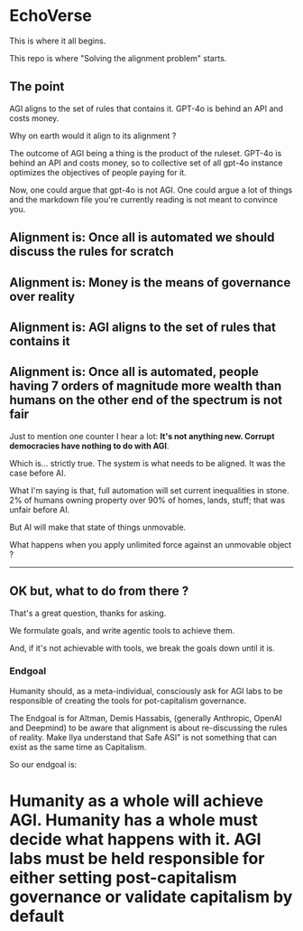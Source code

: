 # EchoVerse

This is where it all begins.

This repo is where "Solving the alignment problem" starts.

## The point

AGI aligns to the set of rules that contains it.
GPT-4o is behind an API and costs money. 

Why on earth would it align to its alignment ?

The outcome of AGI being a thing is the product of the ruleset.
GPT-4o is behind an API and costs money, so to collective set of all gpt-4o instance optimizes the objectives of people paying for it.

Now, one could argue that gpt-4o is not AGI.
One could argue a lot of things and the markdown file you're currently reading is not meant to convince you.

## Alignment is: Once all is automated we should discuss the rules for scratch
## Alignment is: Money is the means of governance over reality
## Alignment is: AGI aligns to the set of rules that contains it
## Alignment is: Once all is automated, people having 7 orders of magnitude more wealth than humans on the other end of the spectrum is not fair



Just to mention one counter I hear a lot: **It's not anything new. Corrupt democracies have nothing to do with AGI**.

Which is... strictly true. The system is what needs to be aligned. It was the case before AI.

What I'm saying is that, full automation will set current inequalities in stone. 
2% of humans owning property over 90% of homes, lands, stuff; that was unfair before AI.

But AI will make that state of things unmovable.

What happens when you apply unlimited force against an unmovable object ?


---


## OK but, what to do from there ?

That's a great question, thanks for asking.

We formulate goals, and write agentic tools to achieve them.

And, if it's not achievable with tools, we break the goals down until it is.

### Endgoal

Humanity should, as a meta-individual, consciously ask for AGI labs to be responsible of creating the tools for pot-capitalism governance.

The Endgoal is for Altman, Demis Hassabis, (generally Anthropic, OpenAI and Deepmind) to be aware that alignment is about re-discussing the rules of reality. Make Ilya understand that Safe ASI" is not something that can exist as the same time as Capitalism.

So our endgoal is:

# Humanity as a whole will achieve AGI. Humanity has a whole must decide what happens with it. AGI labs must be held responsible for either setting post-capitalism governance or validate capitalism by default

